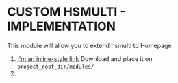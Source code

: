 # CUSTOM HSMULTI - IMPLEMENTATION
This module will allow you to extend hsmulti to Homepage

1. [I'm an inline-style link](https://github.com/AQUAPURE-FRANCE/aquapure-axon2.0/tree/master/modules/hsmultiaccessoriespro) Download and place it on `project_root_dir/modules/`
2.
